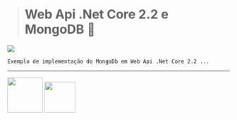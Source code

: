 > # Web Api .Net Core 2.2 e MongoDB 🔗
![](https://github.com/DevCarlosLima/Safira/blob/master/Docs/Images/Badges/release.svg)
```
Exemplo de implementação do MongoDb em Web Api .Net Core 2.2 ...
```
---
<img src="https://docs.microsoft.com/pt-br/dotnet/images/hub/netcore.svg" width="80" heigth="80" />
<img src="https://siga0984.files.wordpress.com/2019/11/mongodb-logo.png" width="70" heigth="70" />